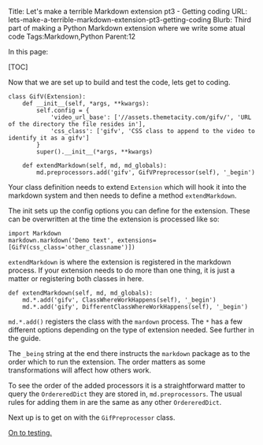 Title: Let's make a terrible Markdown extension pt3 - Getting coding
URL: lets-make-a-terrible-markdown-extension-pt3-getting-coding
Blurb: Third part of making a Python Markdown extension where we write some atual code
Tags:Markdown,Python
Parent:12

In this page:

[TOC]

Now that we are set up to build and test the code, lets get to coding.

~~~{.python hl_lines="1 9"}
class GifV(Extension):
    def __init__(self, *args, **kwargs):
        self.config = {
            'video_url_base': ['//assets.themetacity.com/gifv/', 'URL of the directory the file resides in'],
            'css_class': ['gifv', 'CSS class to append to the video to identify it as a gifv']
        }
        super().__init__(*args, **kwargs)

    def extendMarkdown(self, md, md_globals):
        md.preprocessors.add('gifv', GifVPreprocessor(self), '_begin')
~~~

Your class definition needs to extend `Extension` which will hook it into the markdown system and then needs to define a method `extendMarkdown`.

The init sets up the config options you can define for the extension. These can be overwritten at the time the extension is processed like so:

~~~{.python}
import Markdown
markdown.markdown('Demo text', extensions=[GifV(css_class='other_classname')])
~~~

`extendMarkdown` is where the extension is registered in the markdown process. If your extension needs to do more than one thing, it is just a matter or registering both classes in here.

~~~
def extendMarkdown(self, md, md_globals):
    md.*.add('gifv', ClassWhereWorkHappens(self), '_begin')
    md.*.add('gify', DifferentClassWhereWorkHappens(self), '_begin')
~~~

`md.*.add()` registers the class with the `mardown` process. The `*` has a few different options depending on the type of extension needed. See further in the guide.

The `_being` string at the end there instructs the `markdown` package as to the order which to run the extension. The order matters as some transformations will affect how others work.

To see the order of the added processors it is a straightforward matter to query the `OrdereredDict` they are stored in, `md.preprocessors`. The usual rules for adding them in are the same as any other `OrdereredDict`.

Next up is to get on with the `GifPreprocessor` class.

[On to testing.](lets-make-a-terrible-markdown-extension-pt2-getting-testing)
